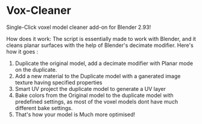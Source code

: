 # Vox-Cleaner
Single-Click voxel model cleaner add-on for Blender 2.93!

How does it work:
The script is essentially made to work with Blender, and it cleans planar surfaces with the help of Blender's decimate modifier. 
Here's how it goes :

1. Duplicate the original model, add a decimate modifier with Planar mode on the duplicate.
2. Add a new material to the Duplicate model with a ganerated image texture having specified properties
3. Smart UV project the duplicate model to generate a UV layer
4. Bake colors from the Original model to the duplicate model with predefined settings, as most of the voxel models dont have much different bake settings.
5. That's how your model is Much more optimised!
